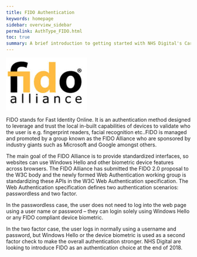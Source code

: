 ```yaml
---
title: FIDO Authentication
keywords: homepage
sidebar: overview_sidebar
permalink: AuthType_FIDO.html
toc: true
summary: A brief introduction to getting started with NHS Digital's Care Access Service.
---
```

![Fido alliance Link](images/FIDOAlliance.jpg)

FIDO stands for Fast Identity Online. It is an authentication method designed to leverage and trust the local in-built capabilities of devices to validate who the user is e.g. fingerprint readers, facial recognition etc..FIDO is managed and promoted by a group known as the FIDO Alliance who are sponsored by industry giants such as Microsoft and Google amongst others.

The main goal of the FIDO Alliance is to provide standardized interfaces, so websites can use Windows Hello and other biometric device features across browsers. The FIDO Alliance has submitted the FIDO 2.0 proposal to the W3C body and the newly formed Web Authentication working group is standardizing these APIs in the W3C Web Authentication specification.
The Web Authentication specification defines two authentication scenarios: passwordless and two factor.

 In the passwordless case, the user does not need to log into the web page using a user name or password – they can login solely using Windows Hello or any FIDO compliant device biometric. 

In the two factor case, the user logs in normally using a username and password, but Windows Hello or the device biometric is used as a second factor check to make the overall authentication stronger.
NHS Digital are looking to introduce FIDO as an authentication choice at the end of 2018.



